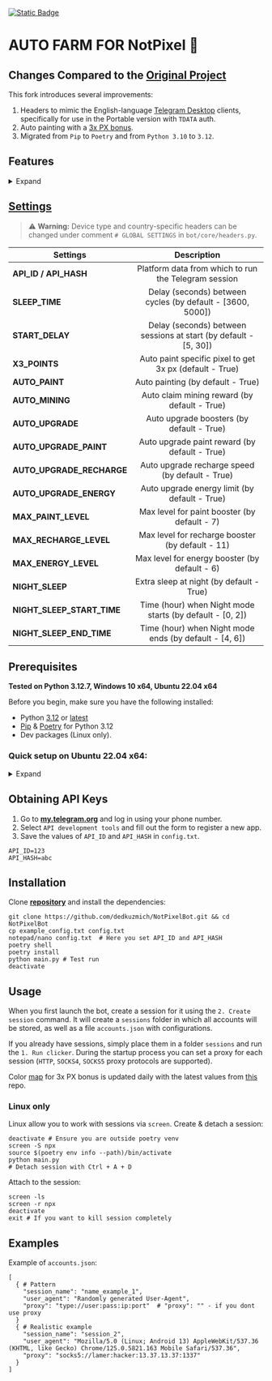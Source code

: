 [![Static Badge](https://img.shields.io/badge/Telegram-Bot%20Link-Link?style=for-the-badge&logo=Telegram&logoColor=white&logoSize=auto&color=blue)](https://t.me/notpixel/app?startapp=f7772533198)

# AUTO FARM FOR NotPixel 🚀

## Changes Compared to the [Original Project](https://github.com/BlackJkee/NotPixelBot)

This fork introduces several improvements:

1. Headers to mimic the English-language [Telegram Desktop](https://desktop.telegram.org/) clients, specifically for use in the Portable version with `TDATA` auth.
2. Auto painting with a [3x PX bonus](https://github.com/vanhbakaa/Notpixel-bot).
3. Migrated from `Pip` to `Poetry` and from `Python 3.10` to `3.12`.

## Features

<details>
<summary>Expand</summary>

| Feature                               | Supported |
|---------------------------------------|:---------:|
| Multithreading                        |    ✔️     |
| Proxy binding to session              |    ✔️     |
| User-Agent binding to session         |    ✔️     |
| Support for tdata / pyrogram .session |    ✔️     |
| Auto-paint                            |    ✔️     |
| Auto-claim mining rewards             |    ✔️     |
| Auto-upgrade boosters                 |    ✔️     |
| Night sleep mode                      |    ✔️     |

</details>

## [Settings](https://github.com/dedkuzmich/NotPixelBot/blob/master/example_config.txt)

> :warning: **Warning:** Device type and country-specific headers can be changed under comment `# GLOBAL SETTINGS` in `bot/core/headers.py`.

| Settings                   |                           Description                            |
|----------------------------|:----------------------------------------------------------------:|
| **API_ID / API_HASH**      |       Platform data from which to run the Telegram session       |
| **SLEEP_TIME**             |    Delay (seconds) between cycles (by default - [3600, 5000])    |
| **START_DELAY**            | Delay (seconds) between sessions at start (by default - [5, 30]) |
| **X3_POINTS**              |     Auto paint specific pixel to get 3x px (default - True)      |
| **AUTO_PAINT**             |                Auto painting (by default - True)                 |
| **AUTO_MINING**            |           Auto claim mining reward (by default - True)           |
| **AUTO_UPGRADE**           |            Auto upgrade boosters (by default - True)             |
| **AUTO_UPGRADE_PAINT**     |          Auto upgrade paint reward (by default - True)           |
| **AUTO_UPGRADE_RECHARGE**  |         Auto upgrade recharge speed (by default - True)          |
| **AUTO_UPGRADE_ENERGY**    |          Auto upgrade energy limit (by default - True)           |
| **MAX_PAINT_LEVEL**        |           Max level for paint booster (by default - 7)           |
| **MAX_RECHARGE_LEVEL**     |         Max level for recharge booster (by default - 11)         |
| **MAX_ENERGY_LEVEL**       |          Max level for energy booster (by default - 6)           |
| **NIGHT_SLEEP**            |             Extra sleep at night (by default - True)             |
| **NIGHT_SLEEP_START_TIME** |     Time (hour) when Night mode starts (by default - [0, 2])     |
| **NIGHT_SLEEP_END_TIME**   |      Time (hour) when Night mode ends (by default - [4, 6])      |

## Prerequisites

**Tested on Python 3.12.7, Windows 10 x64, Ubuntu 22.04 x64**

Before you begin, make sure you have the following installed:

- Python [3.12](https://www.python.org/downloads/release/python-3120/) or [latest](https://www.python.org/downloads/)
- [Pip](https://pip.pypa.io/en/stable/installation/) & [Poetry](https://python-poetry.org/docs/#installing-with-the-official-installer) for Python 3.12
- Dev packages (Linux only).

### Quick setup on Ubuntu 22.04 x64:

<details>
<summary>Expand</summary>

Install `Pyenv`:

```shell
curl https://pyenv.run | bash
echo 'export PATH="$HOME/.local/bin:$PATH"' >> ~/.bashrc && echo 'export PYENV_ROOT="$HOME/.pyenv"' >> ~/.bashrc && echo 'command -v pyenv >/dev/null || export PATH="$PYENV_ROOT/bin:$PATH"' >> ~/.bashrc && echo 'eval "$(pyenv init -)"' >> ~/.bashrc && echo 'export PYENV_ROOT="$HOME/.pyenv"' >> ~/.profile && echo 'command -v pyenv >/dev/null || export PATH="$PYENV_ROOT/bin:$PATH"' >> ~/.profile && echo 'eval "$(pyenv init -)"' >> ~/.profile && source ~/.bashrc
sudo apt install -y make build-essential screen libssl-dev zlib1g-dev libbz2-dev libreadline-dev libsqlite3-dev wget curl llvm libncurses5-dev libncursesw5-dev xz-utils tk-dev libffi-dev liblzma-dev python3-openssl git
```

Install `Python 3.12` (`Pip` is built-in):

```shell
pyenv install 3.12 # Process takes ~5 min on AWS t3.micro
pyenv global 3.12.7
```

Install `Poetry`:

```shell
curl -sSL https://install.python-poetry.org | python3 -
poetry config virtualenvs.prefer-active-python true
```

</details>

## Obtaining API Keys

1. Go to [**my.telegram.org**](https://my.telegram.org/auth) and log in using your phone number.
2. Select `API development tools` and fill out the form to register a new app.
3. Save the values of `API_ID` and `API_HASH` in `config.txt`.

```dotenv
API_ID=123
API_HASH=abc
```

## Installation

Clone [**repository**](https://github.com/dedkuzmich/NotPixelBot)  and install the dependencies:

```shell
git clone https://github.com/dedkuzmich/NotPixelBot.git && cd NotPixelBot
cp example_config.txt config.txt
notepad/nano config.txt  # Here you set API_ID and API_HASH
poetry shell
poetry install
python main.py # Test run
deactivate
```

## Usage

When you first launch the bot, create a session for it using the `2. Create session` command.
It will create a `sessions` folder in which all accounts will be stored, as well as a file `accounts.json`
with configurations.

If you already have sessions, simply place them in a folder `sessions` and run the `1. Run clicker`.
During the startup process you can set a proxy for each session (`HTTP`, `SOCKS4`, `SOCKS5` proxy protocols are supported).

Color [map](https://github.com/dedkuzmich/NotPixelBot/blob/master/bot/utils/colors.py) for 3x PX bonus
is updated daily with the latest values from [this](https://github.com/vanhbakaa/notpixel-3x-points) repo.

### Linux only

Linux allow you to work with sessions via `screen`.
Create & detach a session:

```shell
deactivate # Ensure you are outside poetry venv
screen -S npx
source $(poetry env info --path)/bin/activate
python main.py
# Detach session with Ctrl + A + D
```

Attach to the session:

```shell
screen -ls
screen -r npx
deactivate
exit # If you want to kill session completely
```

## Examples

Example of `accounts.json`:

```shell
[
  { # Pattern
    "session_name": "name_example_1",
    "user_agent": "Randomly generated User-Agent",
    "proxy": "type://user:pass:ip:port"  # "proxy": "" - if you dont use proxy
  }
  { # Realistic example
    "session_name": "session_2",
    "user_agent": "Mozilla/5.0 (Linux; Android 13) AppleWebKit/537.36 (KHTML, like Gecko) Chrome/125.0.5821.163 Mobile Safari/537.36",
    "proxy": "socks5://lamer:hacker:13.37.13.37:1337"
  }
]
```